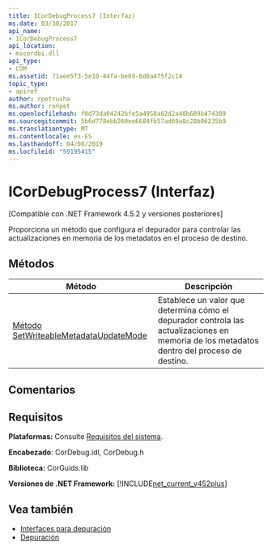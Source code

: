 ```yaml
---
title: ICorDebugProcess7 (Interfaz)
ms.date: 03/30/2017
api_name:
- ICorDebugProcess7
api_location:
- mscordbi.dll
api_type:
- COM
ms.assetid: 71aee5f3-5e10-44fa-be69-6d8a475f2c14
topic_type:
- apiref
author: rpetrusha
ms.author: ronpet
ms.openlocfilehash: f0d73da04242bfe5a4958a62d2a48b609b474309
ms.sourcegitcommit: 5b6d778ebb269ee6684fb57ad69a8c28b06235b9
ms.translationtype: MT
ms.contentlocale: es-ES
ms.lasthandoff: 04/08/2019
ms.locfileid: "59195415"
---
```

# <a name="icordebugprocess7-interface"></a>ICorDebugProcess7 (Interfaz)
[Compatible con .NET Framework 4.5.2 y versiones posteriores]  
  
 Proporciona un método que configura el depurador para controlar las actualizaciones en memoria de los metadatos en el proceso de destino.  
  
## <a name="methods"></a>Métodos  
  
|Método|Descripción|  
|------------|-----------------|  
|[Método SetWriteableMetadataUpdateMode](../../../../docs/framework/unmanaged-api/debugging/icordebugprocess7-setwriteablemetadataupdatemode-method.md)|Establece un valor que determina cómo el depurador controla las actualizaciones en memoria de los metadatos dentro del proceso de destino.|  
  
## <a name="remarks"></a>Comentarios  
  
## <a name="requirements"></a>Requisitos  
 **Plataformas:** Consulte [Requisitos del sistema](../../../../docs/framework/get-started/system-requirements.md).  
  
 **Encabezado**: CorDebug.idl, CorDebug.h  
  
 **Biblioteca:** CorGuids.lib  
  
 **Versiones de .NET Framework:** [!INCLUDE[net_current_v452plus](../../../../includes/net-current-v452plus-md.md)]  
  
## <a name="see-also"></a>Vea también

- [Interfaces para depuración](../../../../docs/framework/unmanaged-api/debugging/debugging-interfaces.md)
- [Depuración](../../../../docs/framework/unmanaged-api/debugging/index.md)
